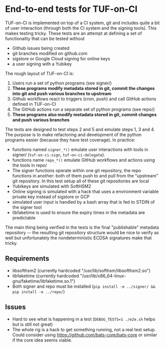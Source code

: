 # End-to-end tests for TUF-on-CI

TUF-on-CI is implemented on top of a CI system, git and includes quite a bit of
user interaction (through both the CI system and the signing tools). This makes
testing tricky. These tests are an attempt at defining a set of functionality that
can be tested without
* Github issues being created
* git branches modified on github.com
* sigstore or Google Cloud signing for online keys
* a user signing with a Yubikey

The rough layout of TUF-on-CI is:
1. Users run a set of python programs (see signer/)
2. **These programs modify metadata stored in git, commit the changes into git and push various branches to upstream**
3. Github workflows react to triggers (cron, push) and call GitHub actions defined in TUF-on-CI
4. The GitHub actions run a separate set of python programs (see repo/)
5. **These programs also modify metadata stored in git, commit changes and push various branches**

The tests are designed to test steps 2 and 5 and emulate steps 1, 3 and 4. The purpose is to make
refactoring and development of the python programs easier (because they have test coverage). In
practice:
* functions named `signer_*()` emulate user interactions with tools in signer/ (`tuf-on-ci-sign`, `tuf-on-ci-delegate`).
* functions name `repo_*()` emulate GitHub workflows and actions using the tools in repo/
* The signer functions operate within one git repository, the repo functions in another: both of them
  push to and pull from the "upstream" git repository. In this test setup all of these git repositories are local
* Yubikeys are simulated with SoftHSM2
* Online signing is simulated with a hack that uses a environment variable private key instead of sigstore or GCP
* simulated user input is handled by a bash array that is fed to STDIN of the signer tool
* libfaketime is used to ensure the expiry times in the metadata are predictable

The main thing being verified in the tests is the final "publishable" metadata repository -- the resulting git repository
structure would be nice to verify as well but unfortunately the nondeterministic ECDSA signatures make that tricky.

## Requirements

* libsofthsm2 (currently hardcoded "/usr/lib/softhsm/libsofthsm2.so")
* libfaketime (currently hardcoded "/usr/lib/x86_64-linux-gnu/faketime/libfaketime.so.1")
* Both signer and repo must be installed
  (`pip install -e ../signer/ && pip install -e ../repo/`)

## Issues

* Hard to see what is happening in a test (`DEBUG_TESTS=1 ./e2e.sh` helps but is still not great)
* The whole rig is a hack to get something running, not a real test setup.
  Could consider using https://github.com/bats-core/bats-core or similar
  if the core idea seems viable.
